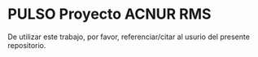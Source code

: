 # PULSO Proyecto ACNUR RMS
De utilizar este trabajo, por favor, referenciar/citar al usurio del presente repositorio.
